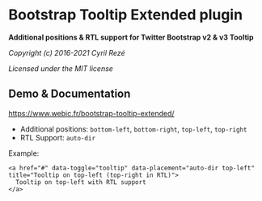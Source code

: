 # Bootstrap Tooltip Extended plugin
**Additional positions & RTL support for Twitter Bootstrap v2 & v3 Tooltip**

_Copyright (c) 2016-2021 Cyril Rezé_

_Licensed under the MIT license_

## Demo & Documentation
https://www.webic.fr/bootstrap-tooltip-extended/

- Additional positions: <code>bottom-left</code>, <code>bottom-right</code>, <code>top-left</code>, <code>top-right</code>
- RTL Support: <code>auto-dir</code>

Example:

```
<a href="#" data-toggle="tooltip" data-placement="auto-dir top-left" title="Tooltip on top-left (top-right in RTL)">
  Tooltip on top-left with RTL support
</a>
```
